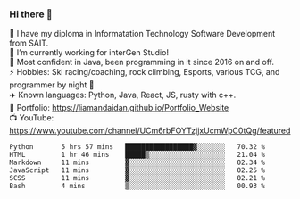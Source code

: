 ### Hi there 👋  
🏫 I have my diploma in Informatation Technology Software Development from SAIT.  
🔭 I’m currently working for interGen Studio!  
💬 Most confident in Java, been programming in it since 2016 on and off.    
⚡ Hobbies: Ski racing/coaching, rock climbing, Esports, various TCG, and programmer by night 🦉    
✈️ Known languages: Python, Java, React, JS, rusty with c++.     
🥇 Portfolio: https://liamandaidan.github.io/Portfolio_Website  
📺 YouTube: https://www.youtube.com/channel/UCm6rbFOYTzjjxUcmWpC0tQg/featured

<!--START_SECTION:waka-->

```text
Python       5 hrs 57 mins   █████████████████▓░░░░░░░   70.32 %
HTML         1 hr 46 mins    █████▒░░░░░░░░░░░░░░░░░░░   21.04 %
Markdown     11 mins         ▓░░░░░░░░░░░░░░░░░░░░░░░░   02.34 %
JavaScript   11 mins         ▓░░░░░░░░░░░░░░░░░░░░░░░░   02.25 %
SCSS         11 mins         ▓░░░░░░░░░░░░░░░░░░░░░░░░   02.21 %
Bash         4 mins          ▒░░░░░░░░░░░░░░░░░░░░░░░░   00.93 %
```

<!--END_SECTION:waka-->

